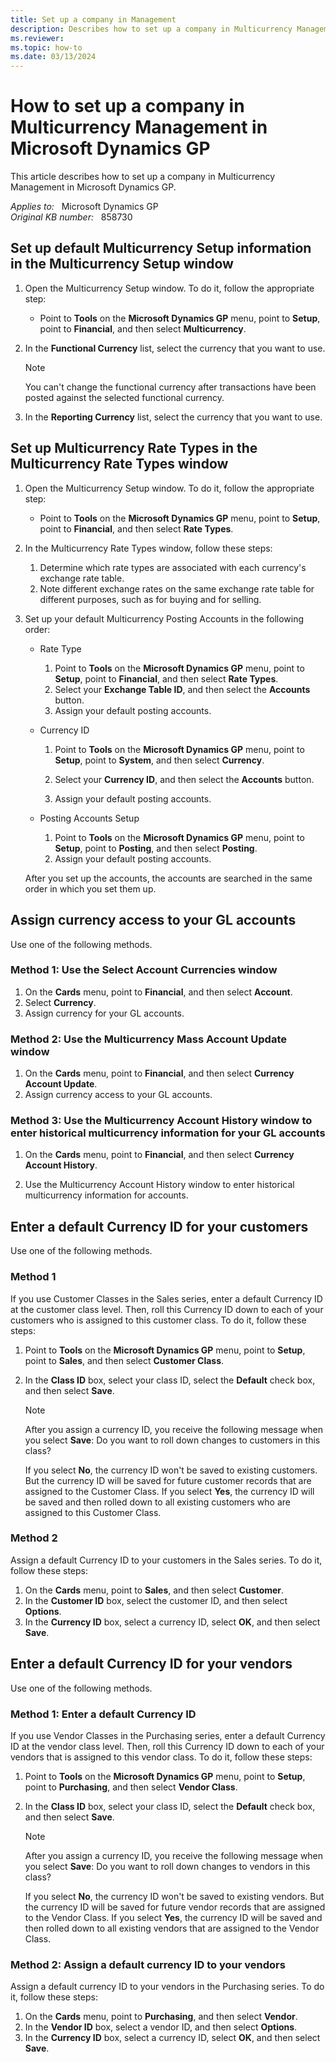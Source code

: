 ```yaml
---
title: Set up a company in Management
description: Describes how to set up a company in Multicurrency Management.
ms.reviewer:
ms.topic: how-to
ms.date: 03/13/2024
---
```

# How to set up a company in Multicurrency Management in Microsoft Dynamics GP

This article describes how to set up a company in Multicurrency Management in Microsoft Dynamics GP.

_Applies to:_ &nbsp; Microsoft Dynamics GP  
_Original KB number:_ &nbsp; 858730

## Set up default Multicurrency Setup information in the Multicurrency Setup window

1. Open the Multicurrency Setup window. To do it, follow the appropriate step:

    - Point to **Tools** on the **Microsoft Dynamics GP** menu, point to **Setup**, point to **Financial**, and then select **Multicurrency**.

2. In the **Functional Currency** list, select the currency that you want to use.

    > [!NOTE]
    > You can't change the functional currency after transactions have been posted against the selected functional currency.

3. In the **Reporting Currency** list, select the currency that you want to use.

## Set up Multicurrency Rate Types in the Multicurrency Rate Types window

1. Open the Multicurrency Setup window. To do it, follow the appropriate step:
   - Point to **Tools** on the **Microsoft Dynamics GP** menu, point to **Setup**, point to **Financial**, and then select **Rate Types**.
2. In the Multicurrency Rate Types window, follow these steps:

    1. Determine which rate types are associated with each currency's exchange rate table.
    2. Note different exchange rates on the same exchange rate table for different purposes, such as for buying and for selling.

3. Set up your default Multicurrency Posting Accounts in the following order:
   - Rate Type

        1. Point to **Tools** on the **Microsoft Dynamics GP** menu, point to **Setup**, point to **Financial**, and then select **Rate Types**.
        2. Select your **Exchange Table ID**, and then select the **Accounts** button.
        3. Assign your default posting accounts.

   - Currency ID

        1. Point to **Tools** on the **Microsoft Dynamics GP** menu, point to **Setup**, point to **System**, and then select **Currency**.
        2. Select your **Currency ID**, and then select the **Accounts** button.

        3. Assign your default posting accounts.

   - Posting Accounts Setup

        1. Point to **Tools** on the **Microsoft Dynamics GP** menu, point to **Setup**, point to **Posting**, and then select **Posting**.
        2. Assign your default posting accounts.

    After you set up the accounts, the accounts are searched in the same order in which you set them up.

## Assign currency access to your GL accounts

Use one of the following methods.

### Method 1: Use the Select Account Currencies window

1. On the **Cards** menu, point to **Financial**, and then select **Account**.
2. Select **Currency**.
3. Assign currency for your GL accounts.

### Method 2: Use the Multicurrency Mass Account Update window

1. On the **Cards** menu, point to **Financial**, and then select **Currency Account Update**.
2. Assign currency access to your GL accounts.

### Method 3: Use the Multicurrency Account History window to enter historical multicurrency information for your GL accounts

1. On the **Cards** menu, point to **Financial**, and then select **Currency Account History**.

2. Use the Multicurrency Account History window to enter historical multicurrency information for accounts.

## Enter a default Currency ID for your customers

Use one of the following methods.

### Method 1

If you use Customer Classes in the Sales series, enter a default Currency ID at the customer class level. Then, roll this Currency ID down to each of your customers who is assigned to this customer class. To do it, follow these steps:

1. Point to **Tools** on the **Microsoft Dynamics GP** menu, point to **Setup**, point to **Sales**, and then select **Customer Class**.
2. In the **Class ID** box, select your class ID, select the **Default** check box, and then select **Save**.

    > [!NOTE]
    > After you assign a currency ID, you receive the following message when you select **Save**:
    > Do you want to roll down changes to customers in this class?

    If you select **No**, the currency ID won't be saved to existing customers. But the currency ID will be saved for future customer records that are assigned to the Customer Class. If you select **Yes**, the currency ID will be saved and then rolled down to all existing customers who are assigned to this Customer Class.

### Method 2

Assign a default Currency ID to your customers in the Sales series. To do it, follow these steps:

1. On the **Cards** menu, point to **Sales**, and then select **Customer**.
2. In the **Customer ID** box, select the customer ID, and then select **Options**.
3. In the **Currency ID** box, select a currency ID, select **OK**, and then select **Save**.

## Enter a default Currency ID for your vendors

Use one of the following methods.

### Method 1: Enter a default Currency ID

If you use Vendor Classes in the Purchasing series, enter a default Currency ID at the vendor class level. Then, roll this Currency ID down to each of your vendors that is assigned to this vendor class. To do it, follow these steps:

1. Point to **Tools** on the **Microsoft Dynamics GP** menu, point to **Setup**, point to **Purchasing**, and then select **Vendor Class**.
2. In the **Class ID** box, select your class ID, select the **Default** check box, and then select **Save**.

    > [!NOTE]
    > After you assign a currency ID, you receive the following message when you select **Save**:
    > Do you want to roll down changes to vendors in this class?

    If you select **No**, the currency ID won't be saved to existing vendors. But the currency ID will be saved for future vendor records that are assigned to the Vendor Class. If you select **Yes**, the currency ID will be saved and then rolled down to all existing vendors that are assigned to the Vendor Class.

### Method 2: Assign a default currency ID to your vendors

Assign a default currency ID to your vendors in the Purchasing series. To do it, follow these steps:

1. On the **Cards** menu, point to **Purchasing**, and then select **Vendor**.
2. In the **Vendor ID** box, select a vendor ID, and then select **Options**.
3. In the **Currency ID** box, select a currency ID, select **OK**, and then select **Save**.
